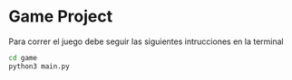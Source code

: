 # Game Project

Para correr el juego debe seguir las siguientes intrucciones en la terminal

```sh
cd game
python3 main.py
```
